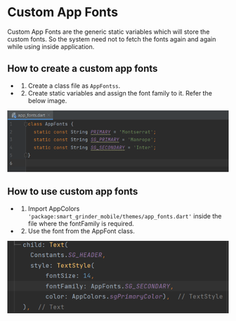 # Custom App Fonts
Custom App Fonts are the generic static variables which will store the custom fonts. So the system need not to fetch the fonts again and again while using inside application.

## How to create a custom app fonts

- 1. Create a class file as `AppFontss`.

- 2. Create static variables and assign the font family to it. Refer the below image.

![Alt text](../App_Font/images/app_font.png)

## How to use custom app fonts

- 1. Import AppColors `'package:smart_grinder_mobile/themes/app_fonts.dart'` inside the file where the fontFamily is required.

- 2. Use the font from the AppFont class.

![Alt text](../App_Font/images/app_font_use.png)

